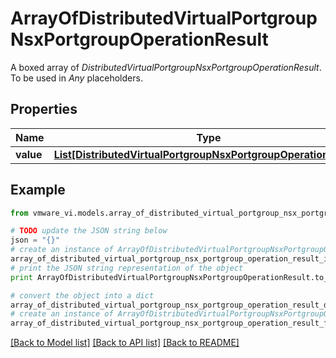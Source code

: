 # ArrayOfDistributedVirtualPortgroupNsxPortgroupOperationResult

A boxed array of *DistributedVirtualPortgroupNsxPortgroupOperationResult*. To be used in *Any* placeholders. 

## Properties
Name | Type | Description | Notes
------------ | ------------- | ------------- | -------------
**value** | [**List[DistributedVirtualPortgroupNsxPortgroupOperationResult]**](DistributedVirtualPortgroupNsxPortgroupOperationResult.md) |  | 

## Example

```python
from vmware_vi.models.array_of_distributed_virtual_portgroup_nsx_portgroup_operation_result import ArrayOfDistributedVirtualPortgroupNsxPortgroupOperationResult

# TODO update the JSON string below
json = "{}"
# create an instance of ArrayOfDistributedVirtualPortgroupNsxPortgroupOperationResult from a JSON string
array_of_distributed_virtual_portgroup_nsx_portgroup_operation_result_instance = ArrayOfDistributedVirtualPortgroupNsxPortgroupOperationResult.from_json(json)
# print the JSON string representation of the object
print ArrayOfDistributedVirtualPortgroupNsxPortgroupOperationResult.to_json()

# convert the object into a dict
array_of_distributed_virtual_portgroup_nsx_portgroup_operation_result_dict = array_of_distributed_virtual_portgroup_nsx_portgroup_operation_result_instance.to_dict()
# create an instance of ArrayOfDistributedVirtualPortgroupNsxPortgroupOperationResult from a dict
array_of_distributed_virtual_portgroup_nsx_portgroup_operation_result_form_dict = array_of_distributed_virtual_portgroup_nsx_portgroup_operation_result.from_dict(array_of_distributed_virtual_portgroup_nsx_portgroup_operation_result_dict)
```
[[Back to Model list]](../README.md#documentation-for-models) [[Back to API list]](../README.md#documentation-for-api-endpoints) [[Back to README]](../README.md)


